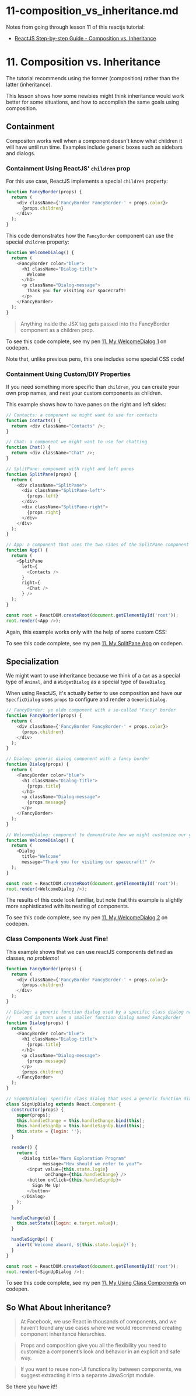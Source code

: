 
# 11-composition_vs_inheritance.md

Notes from going through lesson 11 of this reactjs tutorial:

- [ReactJS Step-by-step Guide - Composition vs. Inheritance](https://reactjs.org/docs/composition-vs-inheritance.html)

# 11. Composition vs. Inheritance

The tutorial recommends using the former (composition) rather than the latter (inheritance).

This lesson shows how some newbies might think inheritance would work better for some situations, and
how to accomplish the same goals using composition.

## Containment

Compositon works well when a component doesn't know what children it will have until run time.
Examples include generic boxes such as sidebars and dialogs.

### Containment Using ReactJS' `children` prop

For this use case, ReactJS implements a special `children` property:

```javascript
function FancyBorder(props) {
  return (
    <div className={'FancyBorder FancyBorder-' + props.color}>
      {props.children}
    </div>
  );
}
```

This code demonstrates how the `FancyBorder` component can use the special `children` property:

```javascript
function WelcomeDialog() {
  return (
    <FancyBorder color="blue">
      <h1 className="Dialog-title">
        Welcome
      </h1>
      <p className="Dialog-message">
        Thank you for visiting our spacecraft!
      </p>
    </FancyBorder>
  );
}
```

> Anything inside the <FancyBorder> JSX tag gets passed into the FancyBorder component as a children prop.

To see this code complete, see my pen
[11. My WelcomeDialog 1](https://codepen.io/tomwhartung/pen/zYLRVag?editors=0010) on codepen.

Note that, unlike previous pens, this one includes some special CSS code!

### Containment Using Custom/DIY Properties

If you need something more specific than `children`, you can create your own prop names, and nest your custom
components as children.

This example shows how to have panes on the right and left sides:

```javascript
// Contacts: a component we might want to use for contacts
function Contacts() {
  return <div className="Contacts" />;
}

// Chat: a component we might want to use for chatting
function Chat() {
  return <div className="Chat" />;
}

// SplitPane: component with right and left panes
function SplitPane(props) {
  return (
    <div className="SplitPane">
      <div className="SplitPane-left">
        {props.left}
      </div>
      <div className="SplitPane-right">
        {props.right}
      </div>
    </div>
  );
}

// App: a component that uses the two sides of the SplitPane component
function App() {
  return (
    <SplitPane
      left={
        <Contacts />
      }
      right={
        <Chat />
      } />
  );
}

const root = ReactDOM.createRoot(document.getElementById('root'));
root.render(<App />);
```

Again, this example works only with the help of some custom CSS!

To see this code complete, see my pen
[11. My SplitPane App](https://codepen.io/tomwhartung/pen/poZLzPR?editors=1010) on codepen.

## Specialization

We might want to use inheritance because we think of a `Cat` as a special type of `Animal`, and a
`WidgetDialog` as a special type of `BaseDialog`.

When using ReactJS, it's actually better to use composition and have our `SpecficDialog` uses `props`
to configure and render a `GenericDialog`.

```javascript
// FancyBorder: ye olde component with a so-called "Fancy" border
function FancyBorder(props) {
  return (
    <div className={'FancyBorder FancyBorder-' + props.color}>
      {props.children}
    </div>
  );
}

// Dialog: generic dialog component with a fancy border
function Dialog(props) {
  return (
    <FancyBorder color="blue">
      <h1 className="Dialog-title">
        {props.title}
      </h1>
      <p className="Dialog-message">
        {props.message}
      </p>
    </FancyBorder>
  );
}

// WelcomeDialog: component to demonstrate how we might customize our generic "Dialog" component
function WelcomeDialog() {
  return (
    <Dialog
      title="Welcome"
      message="Thank you for visiting our spacecraft!" />
  );
}

const root = ReactDOM.createRoot(document.getElementById('root'));
root.render(<WelcomeDialog />);
```

The results of this code look familiar, but note that this example is slightly more sophisticated with its nesting of components.

To see this code complete, see my pen
[11. My WelcomeDialog 2](https://codepen.io/tomwhartung/pen/xxJWKpJ?editors=1010) on codepen.

### Class Components Work Just Fine!

This example shows that we can use reactJS components defined as classes, *no problemo*!

```javascript
function FancyBorder(props) {
  return (
    <div className={'FancyBorder FancyBorder-' + props.color}>
      {props.children}
    </div>
  );
}

// Dialog: a generic function dialog used by a specific class dialog named SignUpDialog,
//     and in turn uses a smaller function dialog named FancyBorder
function Dialog(props) {
  return (
    <FancyBorder color="blue">
      <h1 className="Dialog-title">
        {props.title}
      </h1>
      <p className="Dialog-message">
        {props.message}
      </p>
      {props.children}
    </FancyBorder>
  );
}

// SignUpDialog: specific class dialog that uses a generic function dialog, etc.
class SignUpDialog extends React.Component {
  constructor(props) {
    super(props);
    this.handleChange = this.handleChange.bind(this);
    this.handleSignUp = this.handleSignUp.bind(this);
    this.state = {login: ''};
  }

  render() {
    return (
      <Dialog title="Mars Exploration Program"
              message="How should we refer to you?">
        <input value={this.state.login}
               onChange={this.handleChange} />
        <button onClick={this.handleSignUp}>
          Sign Me Up!
        </button>
      </Dialog>
    );
  }

  handleChange(e) {
    this.setState({login: e.target.value});
  }

  handleSignUp() {
    alert(`Welcome aboard, ${this.state.login}!`);
  }
}

const root = ReactDOM.createRoot(document.getElementById('root'));
root.render(<SignUpDialog />);
```

To see this code complete, see my pen
[11. My Using Class Components](https://codepen.io/tomwhartung/pen/wvxmwEW?editors=1010) on codepen.

## So What About Inheritance?

> At Facebook, we use React in thousands of components, and we haven’t found any use cases where we would recommend creating component inheritance hierarchies.

> Props and composition give you all the flexibility you need to customize a component’s look and behavior in an explicit and safe way.

> If you want to reuse non-UI functionality between components, we suggest extracting it into a separate JavaScript module.

So there you have it!!

